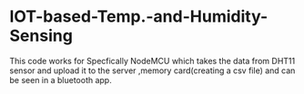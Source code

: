 # IOT-based-Temp.-and-Humidity-Sensing
This code works for Specfically NodeMCU which takes the data from DHT11 sensor and upload it to the server ,memory card(creating a csv file) and can be seen in a bluetooth app.
